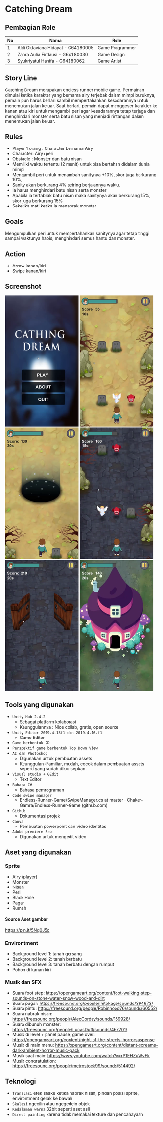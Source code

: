 # Catching Dream

## Pembagian Role
| No | Nama                               | Role            |
|----|------------------------------------|-----------------|
| 1  | Aldi Oktaviana Hidayat - G64180005 | Game Programmer |
| 2  | Zahra Aulia Firdausi   - G64180030 | Game Design     |
| 3  | Syukriyatul Hanifa     - G64180062 | Game Artist     |

## Story Line
Catching Dream merupakan endless runner mobile game. Permainan dimulai ketika karakter yang bernama airy terjebak dalam mimpi buruknya, pemain pun harus berlari sambil mempertahankan kesadarannya untuk menemukan jalan keluar. Saat berlari, pemain dapat menggeser karakter ke kanan atau kiri untuk mengambil peri agar kesadarannya tetap terjaga dan menghindari monster serta batu nisan yang menjadi rintangan dalam menemukan jalan keluar.

## Rules
* Player 1 orang : Character bernama Airy
* Character: Airy+peri
* Obstacle : Monster dan batu nisan
* Memiliki waktu tertentu (2 menit) untuk bisa bertahan didalam dunia mimpi 
* Mengambil peri untuk menambah sanitynya +10%, skor juga berkurang 10%, 
* Sanity akan berkurang 4% seiring berjalannya waktu. 
* Ia harus menghindari batu nisan serta monster
* Apabila ia tertabrak batu nisan maka sanitynya akan berkurang 15%, skor juga berkurang 15%
* Seketika mati ketika ia menabrak monster

## Goals
Mengumpulkan peri untuk mempertahankan sanitynya agar tetap tinggi sampai waktunya habis, menghindari semua hantu dan monster. 

## Action
* Arrow kanan/kiri
* Swipe kanan/kiri

## Screenshot
<p float='left'>
  <img src = "Screenshot/vlcsnap-2021-01-04-11h15m45s704.png" width=240 />
  <img src = "Screenshot/vlcsnap-2021-01-04-11h13m27s356.png" width=240 />
  <img src = "Screenshot/vlcsnap-2021-01-04-11h13m51s427.png" width=240 />
  <img src = "Screenshot/vlcsnap-2021-01-04-11h14m02s440.png" width=240 />
  <img src = "Screenshot/vlcsnap-2021-01-04-11h14m11s553.png" width=240 />
  <img src = "Screenshot/vlcsnap-2021-01-04-11h14m35s073.png" width=240 />
</p>

## Tools yang digunakan
* `Unity Hub 2.4.2` 
   * Sebagai platform kolaborasi
   * Keunggulannya : Nice collab, gratis, open source
* `Unity Editor 2019.4.13f1 dan 2019.4.16.f1`
   * Game Editor
* `Game berbentuk 2D`
* `Perspektif game berbentuk Top Down View`
* `AI dan Photoshop`
   * Digunakan untuk pembuatan assets
   * Keunggulan :Familiar, mudah, cocok dalam pembuatan assets seperti yang sudah dikonsepkan.
* `Visual studio + GEdit`
   * Text Editor
* `Bahasa C#`
   * Bahasa pemrograman
* `Code swipe manager` 
   * Endless-Runner-Game/SwipeManager.cs at master · Chaker-Gamra/Endless-Runner-Game (github.com)
* `Github` 
   * Dokumentasi projek
* `Canva`
   * Pembuatan powerpoint dan video identitas
* `Adobe premiere Pro`
   * Digunakan untuk mengedit video

## Aset yang digunakan
### Sprite
* Airy (player)
* Monster
* Nisan
* Peri
* Black Hole
* Pagar
* Rumah
#### Source Aset gambar
https://pin.it/5Nq0J5c

### Environtment
* Background level 1:  tanah gersang
* Background level 2: tanah berbatu
* Background level 3: tanah berbatu dengan rumput
* Pohon di kanan kiri

### Musik dan SFX
   * Suara foot step: https://opengameart.org/content/foot-walking-step-sounds-on-stone-water-snow-wood-and-dirt
   * Suara pagar: https://freesound.org/people/ihitokage/sounds/394673/
   * Suara pintu: https://freesound.org/people/Robinhood76/sounds/60552/
   * Suara nabrak nisan: https://freesound.org/people/AlecCorday/sounds/169928/
   * Suara dibunuh monster: https://freesound.org/people/LucasDuff/sounds/467701/
   * Musik di level + panel pause, game over: https://opengameart.org/content/night-of-the-streets-horrorsuspense
   * Musik di main menu: https://opengameart.org/content/distant-screams-dark-ambient-horror-music-pack
   * Musik saat main: https://www.youtube.com/watch?v=rP1EHZuWvFk
   * Musik congratulation: https://freesound.org/people/metrostock99/sounds/514492/

## Teknologi
* `Translasi` efek shake ketika nabrak nisan, pindah posisi sprite, environtment gerak ke bawah
* `Skalasi` ngecilin atau ngegedein objek
* `Kedalaman warna` 32bit seperti aset asli
* `Direct painting` karena tidak memakai texture dan pencahayaan

